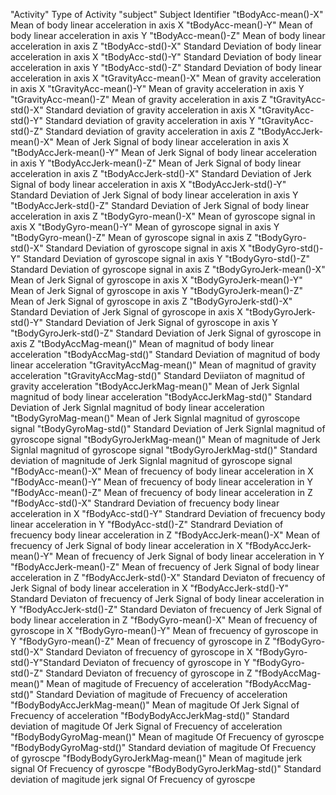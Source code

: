 "Activity"			Type of Activity
"subject"			Subject Identifier
"tBodyAcc-mean()-X" Mean of body linear acceleration in axis X
"tBodyAcc-mean()-Y" Mean of body linear acceleration in axis Y
"tBodyAcc-mean()-Z" Mean of body linear acceleration in axis Z
"tBodyAcc-std()-X" Standard Deviation of body linear acceleration in axis X
"tBodyAcc-std()-Y" Standard Deviation of body linear acceleration in axis Y
"tBodyAcc-std()-Z" Standard Deviation of body linear acceleration in axis X
"tGravityAcc-mean()-X" Mean of gravity acceleration in axis X
"tGravityAcc-mean()-Y" Mean of gravity acceleration in axis Y
"tGravityAcc-mean()-Z" Mean of gravity acceleration in axis Z
"tGravityAcc-std()-X"  Standard deviation  of gravity acceleration in axis X
"tGravityAcc-std()-Y"	Standard deviation  of gravity acceleration in axis Y
"tGravityAcc-std()-Z"	Standard deviation  of gravity acceleration in axis Z
"tBodyAccJerk-mean()-X" Mean of Jerk Signal of body linear acceleration in axis X
"tBodyAccJerk-mean()-Y" Mean of Jerk Signal of body linear acceleration in axis Y
"tBodyAccJerk-mean()-Z" Mean of Jerk Signal of body linear acceleration in axis Z
"tBodyAccJerk-std()-X" Standard Deviation of Jerk Signal of body linear acceleration in axis X
"tBodyAccJerk-std()-Y" Standard Deviation of Jerk Signal of body linear acceleration in axis Y
"tBodyAccJerk-std()-Z" Standard Deviation of Jerk Signal of body linear acceleration in axis Z
"tBodyGyro-mean()-X"  Mean of gyroscope signal in axis X
"tBodyGyro-mean()-Y"  Mean of gyroscope signal in axis Y
"tBodyGyro-mean()-Z" Mean of gyroscope signal in axis Z
"tBodyGyro-std()-X"		Standard Deviation of gyroscope signal in axis X
"tBodyGyro-std()-Y"	Standard Deviation of gyroscope signal in axis Y
"tBodyGyro-std()-Z"	Standard Deviation of gyroscope signal in axis Z
"tBodyGyroJerk-mean()-X" Mean of Jerk Signal of gyroscope  in axis X
"tBodyGyroJerk-mean()-Y" Mean of Jerk Signal of gyroscope  in axis Y
"tBodyGyroJerk-mean()-Z" Mean of Jerk Signal of gyroscope  in axis Z
"tBodyGyroJerk-std()-X" Standard Deviation of Jerk Signal of gyroscope  in axis X
"tBodyGyroJerk-std()-Y" Standard Deviation of Jerk Signal of gyroscope  in axis Y
"tBodyGyroJerk-std()-Z" Standard Deviation of Jerk Signal of gyroscope  in axis Z
"tBodyAccMag-mean()"  Mean of magnitud of body linear acceleration
"tBodyAccMag-std()"	Standard Deviation of magnitud of body linear acceleration 
"tGravityAccMag-mean()" Mean of magnitud of gravity acceleration 
"tGravityAccMag-std()" Standard Deviiaton of magnitud of gravity acceleration 
"tBodyAccJerkMag-mean()" Mean of Jerk Signlal magnitud of body linear acceleration
"tBodyAccJerkMag-std()" Standard Deviation of Jerk Signlal magnitud of body linear acceleration
"tBodyGyroMag-mean()" Mean of Jerk Signlal magnitud of gyroscope signal
"tBodyGyroMag-std()" Standard Deviation of Jerk Signlal magnitud of gyroscope signal
"tBodyGyroJerkMag-mean()" Mean of magnitude of Jerk Signlal magnitud of gyroscope signal
"tBodyGyroJerkMag-std()" Standard deviation of magnitude of Jerk Signlal magnitud of gyroscope signal
"fBodyAcc-mean()-X" Mean of frecuency of body linear acceleration in X
"fBodyAcc-mean()-Y" Mean of frecuency of body linear acceleration in Y
"fBodyAcc-mean()-Z" Mean of frecuency of body linear acceleration in Z
"fBodyAcc-std()-X" Standrard Deviation of frecuency body linear acceleration in X
"fBodyAcc-std()-Y" Standrard Deviation of frecuency body linear acceleration in Y
"fBodyAcc-std()-Z" Standrard Deviation of frecuency body linear acceleration in Z
"fBodyAccJerk-mean()-X" Mean of frecuency of Jerk Signal of body linear acceleration in X
"fBodyAccJerk-mean()-Y" Mean of frecuency of Jerk Signal of body linear acceleration in Y
"fBodyAccJerk-mean()-Z" Mean of frecuency of Jerk Signal of body linear acceleration in Z
"fBodyAccJerk-std()-X"  Standard Deviaton of frecuency of Jerk Signal of body linear acceleration in X
"fBodyAccJerk-std()-Y" Standard Deviaton of frecuency of Jerk Signal of body linear acceleration in Y
"fBodyAccJerk-std()-Z" Standard Deviaton of frecuency of Jerk Signal of body linear acceleration in Z
"fBodyGyro-mean()-X" Mean of frecuency of gyroscope in X
"fBodyGyro-mean()-Y" Mean of frecuency of gyroscope in Y
"fBodyGyro-mean()-Z" Mean of frecuency of gyroscope in Z
"fBodyGyro-std()-X" Standard Deviaton of frecuency of gyroscope in X
"fBodyGyro-std()-Y"Standard Deviaton of frecuency of gyroscope in Y
"fBodyGyro-std()-Z" Standard Deviaton of frecuency of gyroscope in Z
"fBodyAccMag-mean()" Mean of magitude of Frecuency of acceleration
"fBodyAccMag-std()" Standard Deviation of magitude of Frecuency of acceleration
"fBodyBodyAccJerkMag-mean()" Mean of magitude Of Jerk Signal of Frecuency of acceleration
"fBodyBodyAccJerkMag-std()" Standard deviation of magitude Of Jerk Signal of Frecuency of acceleration
"fBodyBodyGyroMag-mean()" Mean of magitude Of  Frecuency of gyroscpe
"fBodyBodyGyroMag-std()" Standard deviation of magitude Of  Frecuency of gyroscpe
"fBodyBodyGyroJerkMag-mean()" Mean of magitude  jerk signal Of  Frecuency of gyroscpe
"fBodyBodyGyroJerkMag-std()" Standard deviation of magitude  jerk signal Of  Frecuency of gyroscpe
